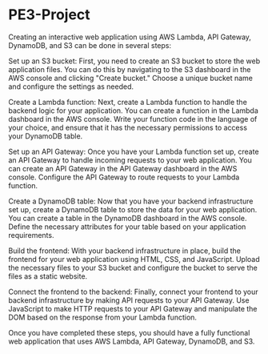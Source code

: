 # PE3-Project
Creating an interactive web application using AWS Lambda, API Gateway, DynamoDB, and S3 can be done in several steps:

Set up an S3 bucket: First, you need to create an S3 bucket to store the web application files. You can do this by navigating to the S3 dashboard in the AWS console and clicking "Create bucket." Choose a unique bucket name and configure the settings as needed.

Create a Lambda function: Next, create a Lambda function to handle the backend logic for your application. You can create a function in the Lambda dashboard in the AWS console. Write your function code in the language of your choice, and ensure that it has the necessary permissions to access your DynamoDB table.

Set up an API Gateway: Once you have your Lambda function set up, create an API Gateway to handle incoming requests to your web application. You can create an API Gateway in the API Gateway dashboard in the AWS console. Configure the API Gateway to route requests to your Lambda function.

Create a DynamoDB table: Now that you have your backend infrastructure set up, create a DynamoDB table to store the data for your web application. You can create a table in the DynamoDB dashboard in the AWS console. Define the necessary attributes for your table based on your application requirements.

Build the frontend: With your backend infrastructure in place, build the frontend for your web application using HTML, CSS, and JavaScript. Upload the necessary files to your S3 bucket and configure the bucket to serve the files as a static website.

Connect the frontend to the backend: Finally, connect your frontend to your backend infrastructure by making API requests to your API Gateway. Use JavaScript to make HTTP requests to your API Gateway and manipulate the DOM based on the response from your Lambda function.

Once you have completed these steps, you should have a fully functional web application that uses AWS Lambda, API Gateway, DynamoDB, and S3.
